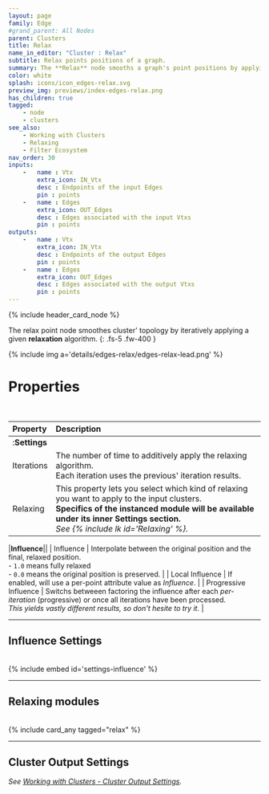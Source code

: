 ```yaml
---
layout: page
family: Edge
#grand_parent: All Nodes
parent: Clusters
title: Relax
name_in_editor: "Cluster : Relax"
subtitle: Relax points positions of a graph.
summary: The **Relax** node smooths a graph's point positions by applying iterative relaxation algorithms, allowing control over the number of iterations, type of relaxation, and influence settings for fine-tuning results.
color: white
splash: icons/icon_edges-relax.svg
preview_img: previews/index-edges-relax.png
has_children: true
tagged: 
    - node
    - clusters
see_also: 
    - Working with Clusters
    - Relaxing
    - Filter Ecosystem
nav_order: 30
inputs:
    -   name : Vtx
        extra_icon: IN_Vtx
        desc : Endpoints of the input Edges
        pin : points
    -   name : Edges
        extra_icon: OUT_Edges
        desc : Edges associated with the input Vtxs
        pin : points
outputs:
    -   name : Vtx
        extra_icon: IN_Vtx
        desc : Endpoints of the output Edges
        pin : points
    -   name : Edges
        extra_icon: OUT_Edges
        desc : Edges associated with the output Vtxs
        pin : points
---
```


{% include header_card_node %}

The relax point node smoothes cluster' topology by iteratively applying a given **relaxation** algorithm.
{: .fs-5 .fw-400 } 

{% include img a='details/edges-relax/edges-relax-lead.png' %}

# Properties
<br>

| Property       | Description          |
|:-------------|:------------------|
|:**Settings**||
| Iterations | The number of time to additively apply the relaxing algorithm.<br>Each iteration uses the previous' iteration results. |
| Relaxing           | This property lets you select which kind of relaxing you want to apply to the input clusters.<br>**Specifics of the instanced module will be available under its inner Settings section.**<br>*See {% include lk id='Relaxing' %}.*  |

|**Influence**||
| Influence | Interpolate between the original position and the final, relaxed position.<br>- `1.0` means fully relaxed<br>- `0.0` means the original position is preserved.  |
| Local Influence           | If enabled, will use a per-point attribute value as *Influence*. |
| Progressive Influence           | Switchs betweeen factoring the influence after each *per-iteration* (progressive) or once all iterations have been processed.<br>*This yields vastly different results, so don't hesite to try it.* |

---
## Influence Settings
<br>
{% include embed id='settings-influence' %}

---
## Relaxing modules
<br>
{% include card_any tagged="relax" %}

---
## Cluster Output Settings
*See [Working with Clusters - Cluster Output Settings](/PCGExtendedToolkit/doc-general/working-with-clusters.html#cluster-output-settings).*

